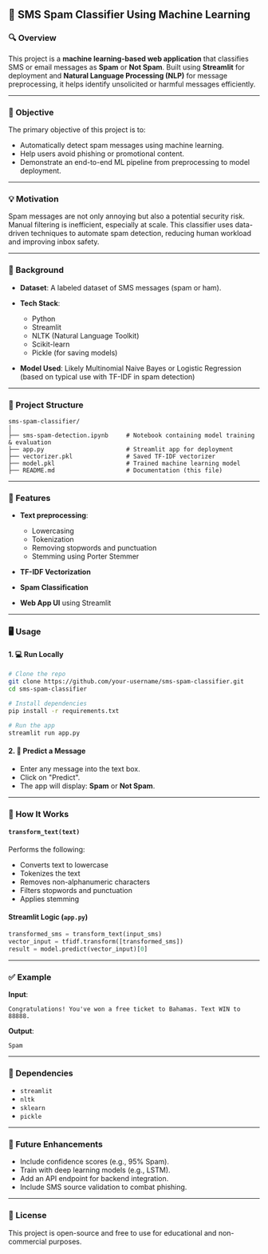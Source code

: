 ## 📧 SMS Spam Classifier Using Machine Learning

### 🔍 Overview

This project is a **machine learning-based web application** that classifies SMS or email messages as **Spam** or **Not Spam**. Built using **Streamlit** for deployment and **Natural Language Processing (NLP)** for message preprocessing, it helps identify unsolicited or harmful messages efficiently.

---

### 🎯 Objective

The primary objective of this project is to:

* Automatically detect spam messages using machine learning.
* Help users avoid phishing or promotional content.
* Demonstrate an end-to-end ML pipeline from preprocessing to model deployment.

---

### 💡 Motivation

Spam messages are not only annoying but also a potential security risk. Manual filtering is inefficient, especially at scale. This classifier uses data-driven techniques to automate spam detection, reducing human workload and improving inbox safety.

---

### 🧠 Background

* **Dataset**: A labeled dataset of SMS messages (spam or ham).
* **Tech Stack**:

  * Python
  * Streamlit
  * NLTK (Natural Language Toolkit)
  * Scikit-learn
  * Pickle (for saving models)
* **Model Used**: Likely Multinomial Naive Bayes or Logistic Regression (based on typical use with TF-IDF in spam detection)

---

### 🧱 Project Structure

```
sms-spam-classifier/
│
├── sms-spam-detection.ipynb     # Notebook containing model training & evaluation
├── app.py                       # Streamlit app for deployment
├── vectorizer.pkl               # Saved TF-IDF vectorizer
├── model.pkl                    # Trained machine learning model
├── README.md                    # Documentation (this file)
```

---

### 🧪 Features

* **Text preprocessing**:

  * Lowercasing
  * Tokenization
  * Removing stopwords and punctuation
  * Stemming using Porter Stemmer
* **TF-IDF Vectorization**
* **Spam Classification**
* **Web App UI** using Streamlit

---

### 🖥️ Usage

#### 1. 💻 Run Locally

```bash
# Clone the repo
git clone https://github.com/your-username/sms-spam-classifier.git
cd sms-spam-classifier

# Install dependencies
pip install -r requirements.txt

# Run the app
streamlit run app.py
```

#### 2. 🧠 Predict a Message

* Enter any message into the text box.
* Click on "Predict".
* The app will display: **Spam** or **Not Spam**.

---

### 🧮 How It Works

#### `transform_text(text)`

Performs the following:

* Converts text to lowercase
* Tokenizes the text
* Removes non-alphanumeric characters
* Filters stopwords and punctuation
* Applies stemming

#### Streamlit Logic (`app.py`)

```python
transformed_sms = transform_text(input_sms)
vector_input = tfidf.transform([transformed_sms])
result = model.predict(vector_input)[0]
```

---

### ✅ Example

**Input**:

```
Congratulations! You've won a free ticket to Bahamas. Text WIN to 88888.
```

**Output**:

```
Spam
```

---

### 📌 Dependencies

* `streamlit`
* `nltk`
* `sklearn`
* `pickle`

---

### 🚀 Future Enhancements

* Include confidence scores (e.g., 95% Spam).
* Train with deep learning models (e.g., LSTM).
* Add an API endpoint for backend integration.
* Include SMS source validation to combat phishing.

---

### 📜 License

This project is open-source and free to use for educational and non-commercial purposes.
